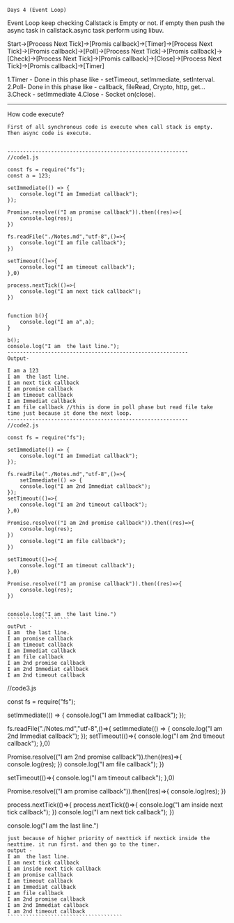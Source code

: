 ```````````````````````````````````````
Days 4 (Event Loop)
```````````````````````````````````````
Event Loop keep checking Callstack is Empty or not. if empty then push the async task in callstack.async task perform using libuv.

Start->[Process Next Tick]->[Promis callback]->[Timer]->[Process Next Tick]->[Promis callback]->[Poll]->[Process Next Tick]->[Promis callback]->[Check]->[Process Next Tick]->[Promis callback]->[Close]->[Process Next Tick]->[Promis callback]->[Timer]

1.Timer - Done in this phase like - setTimeout, setImmediate, setInterval.
2.Poll- Done in this phase like - callback, fileRead, Crypto, http, get...
3.Check - setImmediate
4.Close - Socket on(close).

----------------------------------------------------------
How code execute?
````````````````````````````````````
First of all synchronous code is execute when call stack is empty. Then async code is execute.


----------------------------------------------------------
//code1.js

const fs = require("fs");
const a = 123;

setImmediate(() => {
    console.log("I am Immediat callback");
});

Promise.resolve(("I am promise callback")).then((res)=>{
    console.log(res);
})

fs.readFile("./Notes.md","utf-8",()=>{
    console.log("I am file callback");
})

setTimeout(()=>{
    console.log("I am timeout callback");
},0)

process.nextTick(()=>{
    console.log("I am next tick callback");
})


function b(){
    console.log("I am a",a);
}

b();
console.log("I am  the last line.");
----------------------------------------------------------
Output-

I am a 123
I am  the last line.
I am next tick callback
I am promise callback
I am timeout callback
I am Immediat callback
I am file callback //this is done in poll phase but read file take time just because it done the next loop.
----------------------------------------------------------
//code2.js

const fs = require("fs");

setImmediate(() => {
    console.log("I am Immediat callback");
});

fs.readFile("./Notes.md","utf-8",()=>{
    setImmediate(() => {
    console.log("I am 2nd Immediat callback");
});
setTimeout(()=>{
    console.log("I am 2nd timeout callback");
},0)

Promise.resolve(("I am 2nd promise callback")).then((res)=>{
    console.log(res);
})
    console.log("I am file callback");
})

setTimeout(()=>{
    console.log("I am timeout callback");
},0)

Promise.resolve(("I am promise callback")).then((res)=>{
    console.log(res);
})


console.log("I am  the last line.")
````````````````````
outPut -
I am  the last line.
I am promise callback
I am timeout callback
I am Immediat callback
I am file callback
I am 2nd promise callback
I am 2nd Immediat callback
I am 2nd timeout callback
````````````````````````````````````````

//code3.js

const fs = require("fs");



setImmediate(() => {
    console.log("I am Immediat callback");
});

fs.readFile("./Notes.md","utf-8",()=>{
    setImmediate(() => {
    console.log("I am 2nd Immediat callback");
});
setTimeout(()=>{
    console.log("I am 2nd timeout callback");
},0)

Promise.resolve(("I am 2nd promise callback")).then((res)=>{
    console.log(res);
})
    console.log("I am file callback");
})

setTimeout(()=>{
    console.log("I am timeout callback");
},0)

Promise.resolve(("I am promise callback")).then((res)=>{
    console.log(res);
})

process.nextTick(()=>{
    process.nextTick(()=>{
        console.log("I am inside next tick callback");
    })
    console.log("I am next tick callback");
})

console.log("I am  the last line.")
````````````````````````````````````````
just because of higher priority of nexttick if nextick inside the nexttime. it run first. and then go to the timer.
output -
I am  the last line.
I am next tick callback
I am inside next tick callback
I am promise callback
I am timeout callback
I am Immediat callback
I am file callback
I am 2nd promise callback
I am 2nd Immediat callback
I am 2nd timeout callback
`````````````````````````````````````